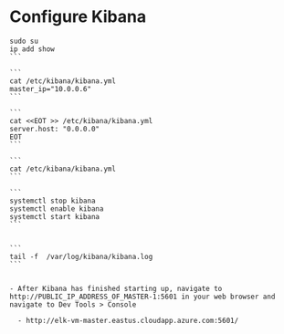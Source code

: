 # Configure Kibana
``````
sudo su
ip add show
```

```
cat /etc/kibana/kibana.yml
master_ip="10.0.0.6"
```

```
cat <<EOT >> /etc/kibana/kibana.yml
server.host: "0.0.0.0"
EOT
```

```
cat /etc/kibana/kibana.yml
```

```
systemctl stop kibana
systemctl enable kibana
systemctl start kibana
```


```
tail -f  /var/log/kibana/kibana.log
```


- After Kibana has finished starting up, navigate to http://PUBLIC_IP_ADDRESS_OF_MASTER-1:5601 in your web browser and navigate to Dev Tools > Console

  - http://elk-vm-master.eastus.cloudapp.azure.com:5601/

